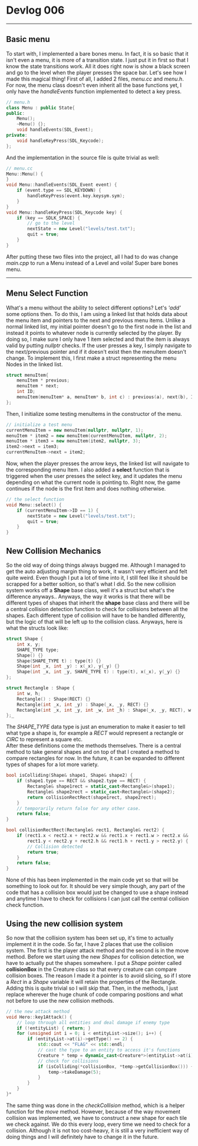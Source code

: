 # Devlog 006


***

## Basic menu

To start with, I implemented a bare bones menu. In fact, it is so basic that it isn't even a menu, it is more of a transition state. I just put it in first so that I know the state transitions work. All it does right now is show a black screen and go to the level when the player presses the space bar. Let's see how I made this magical thing! First of all, I added 2 files, *menu.cc* and *menu.h*. For now, the menu class doesn't even inherit all the base functions yet, I only have the *handleEvents* function implemented to detect a key press.
```c++
// menu.h
class Menu : public State{
public:
	Menu();
	~Menu() {};
	void handleEvents(SDL_Event);
private:
	void handleKeyPress(SDL_Keycode);
};
```
And the implementation in the source file is quite trivial as well:
```c++
// menu.cc
Menu::Menu() {
}
void Menu::handleEvents(SDL_Event event) {
	if (event.type == SDL_KEYDOWN) {
		handleKeyPress(event.key.keysym.sym);
	}
}
void Menu::handleKeyPress(SDL_Keycode key) {
	if (key == SDLK_SPACE) {
		// go to the level
		nextState = new Level("levels/test.txt");
		quit = true;
	}
}
```
After putting these two files into the project, all I had to do was change *main.cpp* to run a Menu instead of a Level and voila! Super bare bones menu.

***

## Menu Select Function

What's a menu without the ability to select different options? Let's *'add'* some options then. To do this, I am using a linked list that holds data about the menu item and pointers to the next and previous menu items. Unlike a normal linked list, my initial pointer doesn't go to the first node in the list and instead it points to whatever node is currently selected by the player. By doing so, I make sure I only have 1 item selected and that the item is always valid by putting *nullptr* checks. If the user presses a key, I simply navigate to the next/previous pointer and if it doesn't exist then the menuItem doesn't change. To implement this, I first make a struct representing the menu Nodes in the linked list.

```c++
struct menuItem{
	menuItem * previous;
	menuItem * next;
	int ID;
	menuItem(menuItem* a, menuItem* b, int c) : previous(a), next(b), ID(c) {};
};
```
Then, I initialize some testing menuItems in the constructor of the menu.
```c++
// initialize a test menu
currentMenuItem = new menuItem(nullptr, nullptr, 1);
menuItem * item2 = new menuItem(currentMenuItem, nullptr, 2);
menuItem * item3 = new menuItem(item2, nullptr, 3);
item2->next = item3;
currentMenuItem->next = item2;
```
Now, when the player presses the arrow keys, the linked list will navigate to the corresponding menu Item. I also added a **select** function that is triggered when the user presses the select key, and it updates the menu depending on what the current node is pointing to. Right now, the game continues if the node is the first item and does nothing otherwise.
```c++
// the select function
void Menu::select() {
	if (currentMenuItem->ID == 1) {
		nextState = new Level("levels/test.txt");
		quit = true;
	}
}
```

## New Collision Mechanics

So the old way of doing things always bugged me. Although I managed to get the auto adjusting margin thing to work, it wasn't very efficient and felt quite weird. Even though I put a lot of time into it, I still feel like it should be scrapped for a better soltion, so that's what I did. So the new collision system works off a **Shape** base class, well it's a struct but what's the difference anyways.. Anyways, the way it works is that there will be different types of shapes that inherit the **shape** base class and there will be a central collision detection function to check for collisions between all the shapes. Each different type of collision will have to be handled differently, but the logic of that will be left up to the collision class. Anyways, here is what the structs look like:
```c++
struct Shape {
	int x, y;
	SHAPE_TYPE type;
	Shape() {}
	Shape(SHAPE_TYPE t) : type(t) {}
	Shape(int _x, int _y) : x(_x), y(_y) {}
	Shape(int _x, int _y, SHAPE_TYPE t) : type(t), x(_x), y(_y) {}
};

struct Rectangle : Shape {
	int w, h;
	Rectangle() : Shape(RECT) {}
	Rectangle(int _x, int _y) : Shape(_x, _y, RECT) {}
	Rectangle(int _x, int _y, int _w, int _h) : Shape(_x, _y, RECT), w(_w), h(_h) {}
};_
```
The *SHAPE_TYPE* data type is just an enumeration to make it easier to tell what type a shape is, for example a *RECT* would represent a rectangle or *CIRC* to represent a square etc.  
After these definitions come the methods themselves. There is a central method to take general shapes and on top of that I created a method to compare rectangles for now. In the future, it can be expanded to different types of shapes for a lot more variety.
```c++
bool isColliding(Shape& shape1, Shape& shape2) {
	if (shape1.type == RECT && shape2.type == RECT) {
		Rectangle& shape1rect = static_cast<Rectangle&>(shape1);
		Rectangle& shape2rect = static_cast<Rectangle&>(shape2);
		return collisionRectRect(shape1rect, shape2rect);
	}
	// temporarily return false for any other case.
	return false;
}

bool collisionRectRect(Rectangle& rect1, Rectangle& rect2) {
	if (rect1.x < rect2.x + rect2.w && rect1.x + rect1.w > rect2.x &&
		rect1.y < rect2.y + rect2.h && rect1.h + rect1.y > rect2.y) {
		// Collision detected
		return true;
	}
	return false;
}
```
None of this has been implemented in the main code yet so that will be something to look out for. It should be very simple though, any part of the code that has a collision box would just be changed to use a shape instead and anytime I have to check for collisions I can just call the central collision check function.

## Using the new collision system

So now that the collision system has been set up, it's time to actually implement it in the code. So far, I have 2 places that use the collision system. The first is the player attack method and the second is in the move method. Before we start using the new *Shapes* for collision detection, we have to actually put the shapes somewhere. I put a *Shape* pointer called **collisionBox** in the Creature class so that every creature can compare collision boxes. The reason I made it a pointer is to avoid slicing, so if I store a *Rect* in a *Shape* variable it will retain the properties of the Rectangle. Adding this is quite trivial so I will skip that. Then, in the methods, I just replace wherever the huge chunk of code comparing positions and what not before to use the new collision methods.
```c++
// the new attack method
void Hero::key1Attack() {
	// loop through all entities and deal damage if enemy type
	if (!entityList) { return; }
	for (unsigned int i = 0; i < entityList->size(); i++) {
		if (entityList->at(i)->getType() == 2) {
			std::cout << "FLAG" << std::endl;
			// cast the type to an entity to access it's functions
			Creature * temp = dynamic_cast<Creature*>(entityList->at(i));
			// check for collisions
			if (isColliding(*collisionBox, *temp->getCollisionBox())) {
				temp->takeDamage(5);
			}
		}
	}
}*
```
The same thing was done in the *checkCollision* method, which is a helper function for the *move* method. However, because of the way movement collision was implemented, we have to construct a new shape for each tile we check against. We do this every loop, every time we need to check for a collision. Although it is not too cost-heavy, it is still a very inefficient way of doing things and I will definitely have to change it in the future. 
